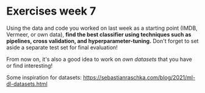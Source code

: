 # Exercises week 7

Using the data and code you worked on last week as a starting point (IMDB, Vermeer, or own data), **find the best classifier using techniques such as pipelines, cross validation, and hyperparameter-tuning.** Don't forget to set aside a separate test set for final evaluation!


From now on, it's also a good idea to work on *own datasets* that you have or find interesting!

Some inspiration for datasets: https://sebastianraschka.com/blog/2021/ml-dl-datasets.html


